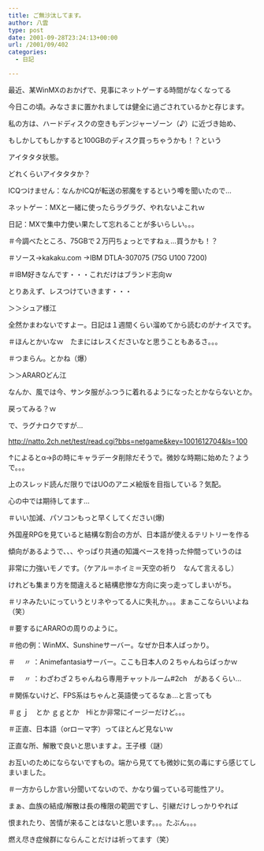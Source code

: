 ```yaml
---
title: ご無沙汰してます。
author: 八雲
type: post
date: 2001-09-28T23:24:13+00:00
url: /2001/09/402
categories:
  - 日記

---
```

最近、某WinMXのおかげで、見事にネットゲーする時間がなくなってる
  
今日この頃。みなさまに置かれましては健全に過ごされているかと存じます。
  
私の方は、ハードディスクの空きもデンジャーゾーン（♪）に近づき始め、
  
もしかしてもしかすると100GBのディスク買っちゃうかも！？という
  
アイタタタ状態。
  
どれくらいアイタタタか？
  
ICQつけません：なんかICQが転送の邪魔をするという噂を聞いたので…
  
ネットゲー：MXと一緒に使ったらラグラグ、やれないよこれｗ
  
日記：MXで集中力使い果たして忘れることが多いらしい。。。

＃今調べたところ、75GBで２万円ちょっとですねぇ…買うかも！？
  
＃ソース→kakaku.com →IBM DTLA-307075 (75G U100 7200)
  
＃IBM好きなんです・・・これだけはブランド志向ｗ

とりあえず、レスつけていきます・・・
  
＞＞シュア様江
  
全然かまわないですよー。日記は１週間くらい溜めてから読むのがナイスです。
  
＃ほんとかいなｗ　たまにはレスくださいなと思うこともあるさ。。。
  
＃つまらん。とかね（爆）

＞＞ARAROどん江
  
なんか、風では今、サンタ服がふつうに着れるようになったとかならないとか。
  
戻ってみる？ｗ
  
で、ラグナロクですが…
  
http://natto.2ch.net/test/read.cgi?bbs=netgame&key=1001612704&ls=100
  
↑によるとα→βの時にキャラデータ削除だそうで。微妙な時期に始めた？ようで。。。
  
上のスレッド読んだ限りではUOのアニメ絵版を目指している？気配。
  
心の中では期待してます…
  
＃いい加減、パソコンもっと早くしてください(爆)

外国産RPGを見ていると結構な割合の方が、日本語が使えるテリトリーを作る
  
傾向があるようで、、、やっぱり共通の知識ベースを持った仲間っていうのは
  
非常に力強いモノです。（ケアル＝ホイミ＝天空の祈り　なんて言えるし）
  
けれども集まり方を間違えると結構悲惨な方向に突っ走ってしまいがち。
  
＃リネみたいにっていうとリネやってる人に失礼か。。。まぁここならいいよね（笑）
  
＃要するにARAROの周りのように。
  
＃他の例：WinMX、Sunshineサーバー。なぜか日本人ばっかり。
  
＃ 　〃 ：Animefantasiaサーバー。ここも日本人の２ちゃんねらばっかｗ
  
＃ 　〃 ：わざわざ２ちゃんねら専用チャットルーム#2ch　があるくらい…
  
＃関係ないけど、FPS系はちゃんと英語使ってるなぁ…と言っても
  
＃ｇｊ　とか ｇｇとか　Hiとか非常にイージーだけど。。。
  
＃正直、日本語（orローマ字）ってほとんど見ないｗ
  
正直な所、解散で良いと思いますよ。王子様（謎）
  
お互いのためにならないですもの。端から見てても微妙に気の毒にすら感じてしまいました。
  
＃一方からしか言い分聞いてないので、かなり偏っている可能性アリ。
  
まぁ、血族の結成/解散は長の権限の範囲ですし、引継だけしっかりやれば
  
恨まれたり、苦情が来ることはないと思います。。。たぶん。。。
  
燃え尽き症候群にならんことだけは祈ってます（笑）